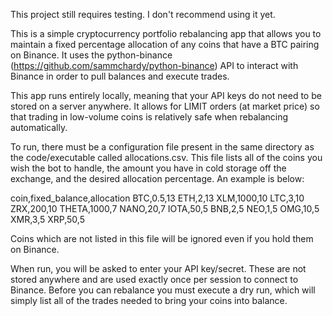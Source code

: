 This project still requires testing. I don't recommend using it yet.

This is a simple cryptocurrency portfolio rebalancing app that allows you to maintain a fixed percentage allocation of any coins that have a BTC pairing on Binance. It uses the python-binance (https://github.com/sammchardy/python-binance) API to interact with Binance in order to pull balances and execute trades. 

This app runs entirely locally, meaning that your API keys do not need to be stored on a server anywhere. It allows for LIMIT orders (at market price) so that trading in low-volume coins is relatively safe when rebalancing automatically.

To run, there must be a configuration file present in the same directory as the code/executable called allocations.csv. This file lists all of the coins you wish the bot to handle, the amount you have in cold storage off the exchange, and the desired allocation percentage. An example is below:

coin,fixed_balance,allocation
BTC,0.5,13
ETH,2,13
XLM,1000,10
LTC,3,10
ZRX,200,10
THETA,1000,7
NANO,20,7
IOTA,50,5
BNB,2,5
NEO,1,5
OMG,10,5
XMR,3,5
XRP,50,5

Coins which are not listed in this file will be ignored even if you hold them on Binance. 

When run, you will be asked to enter your API key/secret. These are not stored anywhere and are used exactly once per session to connect to Binance. Before you can rebalance you must execute a dry run, which will simply list all of the trades needed to bring your coins into balance. 


